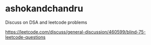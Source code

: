 # ashokandchandru

Discuss on DSA and leetcode problems

https://leetcode.com/discuss/general-discussion/460599/blind-75-leetcode-questions
